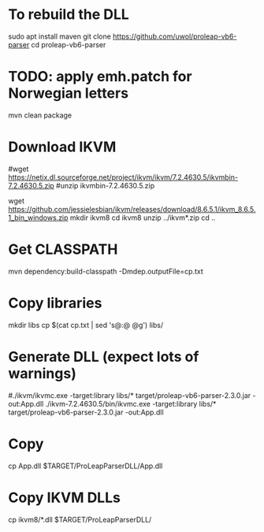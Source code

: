# To rebuild the DLL
sudo apt install maven
git clone https://github.com/uwol/proleap-vb6-parser
cd proleap-vb6-parser
# TODO: apply emh.patch for Norwegian letters
mvn clean package

# Download IKVM
#wget https://netix.dl.sourceforge.net/project/ikvm/ikvm/7.2.4630.5/ikvmbin-7.2.4630.5.zip
#unzip ikvmbin-7.2.4630.5.zip

wget https://github.com/jessielesbian/ikvm/releases/download/8.6.5.1/ikvm_8.6.5.1_bin_windows.zip
mkdir ikvm8
cd ikvm8
unzip ../ikvm*.zip
cd ..

# Get CLASSPATH
mvn dependency:build-classpath -Dmdep.outputFile=cp.txt

# Copy libraries
mkdir libs
cp $(cat cp.txt | sed 's@:@ @g') libs/

# Generate DLL (expect lots of warnings)
#./ikvm/ikvmc.exe -target:library libs/* target/proleap-vb6-parser-2.3.0.jar -out:App.dll
./ikvm-7.2.4630.5/bin/ikvmc.exe -target:library libs/* target/proleap-vb6-parser-2.3.0.jar -out:App.dll

# Copy
cp App.dll $TARGET/ProLeapParserDLL/App.dll

# Copy IKVM DLLs
cp ikvm8/*.dll $TARGET/ProLeapParserDLL/
